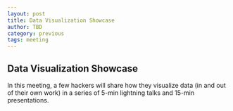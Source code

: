 ```yaml
---
layout: post
title: Data Visualization Showcase
author: TBD
category: previous
tags: meeting
---
```



## Data Visualization Showcase

In this meeting, a few hackers will share how they visualize data (in and out of their own work) in a series of 5-min lightning talks and 15-min presentations.

